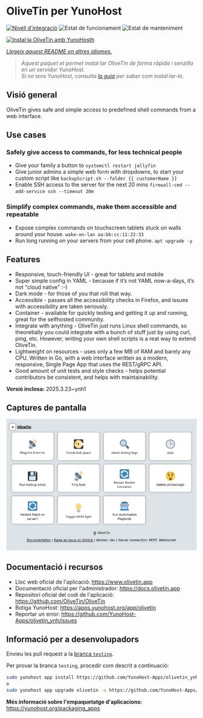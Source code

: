 <!--
N.B.: Aquest README ha estat generat automàticament per <https://github.com/YunoHost/apps/tree/master/tools/readme_generator>
NO s'ha de modificar manualment.
-->

# OliveTin per YunoHost

[![Nivell d'integració](https://apps.yunohost.org/badge/integration/olivetin)](https://ci-apps.yunohost.org/ci/apps/olivetin/)
![Estat de funcionament](https://apps.yunohost.org/badge/state/olivetin)
![Estat de manteniment](https://apps.yunohost.org/badge/maintained/olivetin)

[![Instal·la OliveTin amb YunoHosth](https://install-app.yunohost.org/install-with-yunohost.svg)](https://install-app.yunohost.org/?app=olivetin)

*[Llegeix aquest README en altres idiomes.](./ALL_README.md)*

> *Aquest paquet et permet instal·lar OliveTin de forma ràpida i senzilla en un servidor YunoHost.*  
> *Si no tens YunoHost, consulta [la guia](https://yunohost.org/install) per saber com instal·lar-lo.*

## Visió general

OliveTin gives safe and simple access to predefined shell commands from a web interface.

## Use cases
###  Safely give access to commands, for less technical people

- Give your family a button to `systemctl restart jellyfin`
- Give junior admins a simple web form with dropdowns, to start your custom script like `backupScript.sh --folder {{ customerName }}`
- Enable SSH access to the server for the next 20 mins `firewall-cmd --add-service ssh --timeout 20m`

### Simplify complex commands, make them accessible and repeatable

- Expose complex commands on touchscreen tablets stuck on walls around your house. `wake-on-lan aa:bb:cc:11:22:33`
- Run long running on your servers from your cell phone. `apt upgrade -y`

## Features

- Responsive, touch-friendly UI - great for tablets and mobile
- Super simple config in YAML - because if it’s not YAML now-a-days, it’s not "cloud native" :-)
- Dark mode - for those of you that roll that way.
- Accessible - passes all the accessibility checks in Firefox, and issues with accessibility are taken seriously.
- Container - available for quickly testing and getting it up and running, great for the selfhosted community.
- Integrate with anything - OliveTin just runs Linux shell commands, so theoretially you could integrate with a bunch of stuff just by using curl, ping, etc. However, writing your own shell scripts is a reat way to extend OliveTin.
- Lightweight on resources - uses only a few MB of RAM and barely any CPU. Written in Go, with a web interface written as a modern, responsive, Single Page App that uses the REST/gRPC API.
- Good amount of unit tests and style checks - helps potential contributors be consistent, and helps with maintainability.


**Versió inclosa:** 2025.3.23~ynh1

## Captures de pantalla

![Captures de pantalla de OliveTin](./doc/screenshots/screenshotDesktop.png)

## Documentació i recursos

- Lloc web oficial de l'aplicació: <https://www.olivetin.app>
- Documentació oficial per l'administrador: <https://docs.olivetin.app>
- Repositori oficial del codi de l'aplicació: <https://github.com/OliveTin/OliveTin>
- Botiga YunoHost: <https://apps.yunohost.org/app/olivetin>
- Reportar un error: <https://github.com/YunoHost-Apps/olivetin_ynh/issues>

## Informació per a desenvolupadors

Envieu les pull request a la [branca `testing`](https://github.com/YunoHost-Apps/olivetin_ynh/tree/testing).

Per provar la branca `testing`, procedir com descrit a continuació:

```bash
sudo yunohost app install https://github.com/YunoHost-Apps/olivetin_ynh/tree/testing --debug
o
sudo yunohost app upgrade olivetin -u https://github.com/YunoHost-Apps/olivetin_ynh/tree/testing --debug
```

**Més informació sobre l'empaquetatge d'aplicacions:** <https://yunohost.org/packaging_apps>
